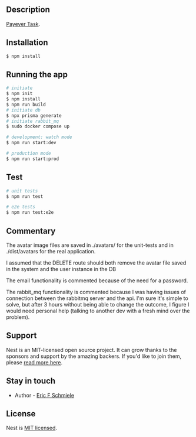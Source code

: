 ## Description

[Payever Task](https://docs.google.com/document/d/1cCe0isSg_iWil_2lajnJf4fJeU4bsDN2h9K2UpT_Btg/edit#).

## Installation

```bash
$ npm install
```

## Running the app

```bash
# initiate
$ npm init
$ npm install
$ npm run build
# initiate db
$ npx prisma generate
# initiate rabbit_mq
$ sudo docker compose up

# development: watch mode
$ npm run start:dev

# production mode
$ npm run start:prod
```

## Test

```bash
# unit tests
$ npm run test

# e2e tests
$ npm run test:e2e
```

## Commentary

The avatar image files are saved in ./avatars/ for the unit-tests and in ./dist/avatars for the real application.

I assumed that the DELETE route should both remove the avatar file saved in the system and the user instance in the DB

The email functionality is commented because of the need for a password.

The rabbit_mq functionality is commented because I was having issues of connection between the rabbitmq server and the api. I'm sure it's simple to solve, but after 3 hours without being able to change the outcome, I figure I would need personal help (talking to another dev with a fresh mind over the problem).

## Support

Nest is an MIT-licensed open source project. It can grow thanks to the sponsors and support by the amazing backers. If you'd like to join them, please [read more here](https://docs.nestjs.com/support).

## Stay in touch

- Author - [Eric F Schmiele](https://github.com/EricSchmiele)

## License

Nest is [MIT licensed](LICENSE).
